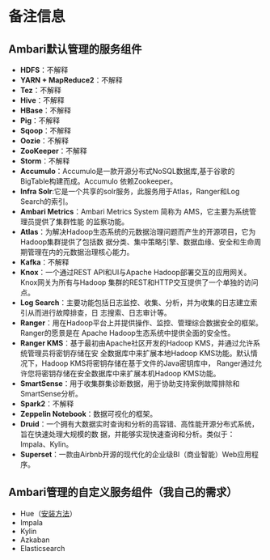 备注信息
================================================================================
## Ambari默认管理的服务组件
+ **HDFS**：不解释
+ **YARN + MapReduce2**：不解释
+ **Tez**：不解释
+ **Hive**：不解释
+ **HBase**：不解释
+ **Pig**：不解释
+ **Sqoop**：不解释
+ **Oozie**：不解释
+ **ZooKeeper**：不解释
+ **Storm**：不解释
+ **Accumulo**：Accumulo是一款开源分布式NoSQL数据库,基于谷歌的BigTable构建而成。Accumulo
依赖Zookeeper。
+ **Infra Solr**:它是一个共享的solr服务，此服务用于Atlas，Ranger和Log Search的索引。
+ **Ambari Metrics**：Ambari Metrics System 简称为 AMS，它主要为系统管理员提供了集群性能
的监察功能。
+ **Atlas**：为解决Hadoop生态系统的元数据治理问题而产生的开源项目，它为Hadoop集群提供了包括数
据分类、集中策略引擎、数据血缘、安全和生命周期管理在内的元数据治理核心能力。
+ **Kafka**：不解释
+ **Knox**：一个通过REST API和UI与Apache Hadoop部署交互的应用网关。Knox网关为所有与Hadoop
集群的REST和HTTP交互提供了一个单独的访问点。
+ **Log Search**：主要功能包括日志监控、收集、分析，并为收集的日志建立索引从而进行故障排查，日
志搜索、日志审计等。
+ **Ranger**：用在Hadoop平台上并提供操作、监控、管理综合数据安全的框架。Ranger的愿景是在
Apache Hadoop生态系统中提供全面的安全性。
+ **Ranger KMS**：基于最初由Apache社区开发的Hadoop KMS，并通过允许系统管理员将密钥存储在安
全数据库中来扩展本地Hadoop KMS功能。默认情况下，Hadoop KMS将密钥存储在基于文件的Java密钥库中，
Ranger通过允许您将密钥存储在安全数据库中来扩展本机Hadoop KMS功能。
+ **SmartSense**：用于收集群集诊断数据，用于协助支持案例故障排除和SmartSense分析。
+ **Spark2**：不解释
+ **Zeppelin Notebook**：数据可视化的框架。
+ **Druid**：一个拥有大数据实时查询和分析的高容错、高性能开源分布式系统，旨在快速处理大规模的数
据，并能够实现快速查询和分析。类似于：Impala、Kylin。
+ **Superset**：一款由Airbnb开源的现代化的企业级BI（商业智能）Web应用程序。

## Ambari管理的自定义服务组件（我自己的需求）
+ Hue（[安装方法](https://www.cnblogs.com/chenzhan1992/p/7940418.html)）
+ Impala
+ Kylin
+ Azkaban
+ Elasticsearch



